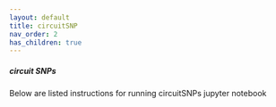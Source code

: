 ```yaml
---
layout: default
title: circuitSNP
nav_order: 2
has_children: true
---
```




##### circuit SNPs

Below are listed instructions for running circuitSNPs jupyter notebook